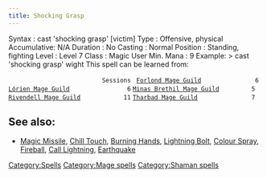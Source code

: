 ```yaml
---
title: Shocking Grasp
---
```


Syntax : cast 'shocking grasp' \[victim\] Type : Offensive, physical
Accumulative: N/A Duration : No Casting : Normal Position : Standing,
fighting Level : Level 7 Class : Magic User Min. Mana : 9 Example: \>
cast 'shocking grasp' wight This spell can be learned from:

`                          Sessions `
[`Forlond Mage Guild`](Forlond_Mage_Guild "wikilink")`               6`
[`Lórien Mage Guild`](Lórien_Mage_Guild "wikilink")`                6`
[`Minas Brethil Mage Guild`](Minas_Brethil_Mage_Guild "wikilink")`         5`
[`Rivendell Mage Guild`](Rivendell_Mage_Guild "wikilink")`            11`
[`Tharbad Mage Guild`](Tharbad_Mage_Guild "wikilink")`               7`

## See also:

- [Magic Missile](Magic_Missile "wikilink"), [Chill
  Touch](Chill_Touch "wikilink"), [Burning
  Hands](Burning_Hands "wikilink"), [Lightning
  Bolt](Lightning_Bolt "wikilink"), [Colour
  Spray](Colour_Spray "wikilink"), [Fireball](Fireball "wikilink"),
  [Call Lightning](Call_Lightning "wikilink"),
  [Earthquake](Earthquake "wikilink")

[Category:Spells](Category:Spells "wikilink") [Category:Mage
spells](Category:Mage_spells "wikilink") [Category:Shaman
spells](Category:Shaman_spells "wikilink")